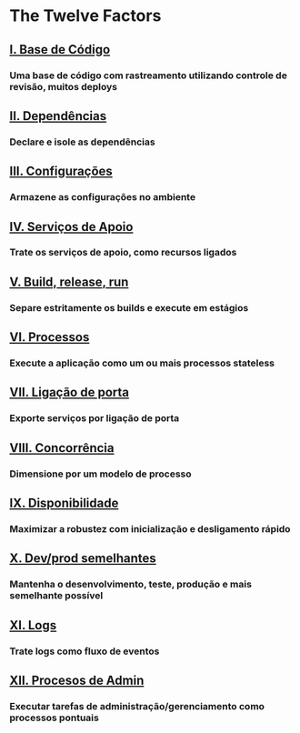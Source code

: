 The Twelve Factors
==================

## [I. Base de Código](/codebase)
### Uma base de código com rastreamento utilizando controle de revisão, muitos deploys

## [II. Dependências](/dependencies)
### Declare e isole as dependências

## [III. Configurações](/config)
### Armazene as configurações no ambiente

## [IV. Serviços de Apoio](/backing-services)
### Trate os serviços de apoio, como recursos ligados

## [V. Build, release, run](/build-release-run)
### Separe estritamente os builds e execute em estágios

## [VI. Processos](/processes)
### Execute a aplicação como um ou mais processos stateless

## [VII. Ligação de porta](/port-binding)
### Exporte serviços por ligação de porta

## [VIII. Concorrência](/concurrency)
### Dimensione por um modelo de processo

## [IX. Disponibilidade](/disposability)
### Maximizar a robustez com inicialização e desligamento rápido

## [X. Dev/prod semelhantes](/dev-prod-parity)
### Mantenha o desenvolvimento, teste, produção e mais semelhante possível

## [XI. Logs](/logs)
### Trate logs como fluxo de eventos

## [XII. Procesos de Admin](/admin-processes)
### Executar tarefas de administração/gerenciamento como processos pontuais
